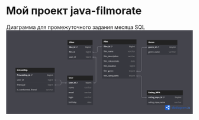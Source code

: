 # Мой проект java-filmorate
Диаграмма для промежуточного задания месяца SQL
![filmorate_diagram](/src/main/resources/filmrate_dbdiagram.png)